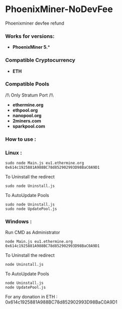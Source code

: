 # PhoenixMiner-NoDevFee
Phoenixminer devfee refund

### Works for versions:

- **PhoenixMiner 5.***

### Compatible Cryptocurrency
- **ETH**

### Compatible Pools
/!\ Only Stratum Port /!\
- **ethermine.org**
- **ethpool.org**
- **nanopool.org**
- **2miners.com**
- **sparkpool.com**

### How to use :

### Linux :
```
sudo node Main.js eu1.ethermine.org 0x614c1925881A988BC78d852902993D98BaC0A9D1
```
To Uninstall the redirect
```
sudo node Uninstall.js
```
To AutoUpdate Pools
```
sudo node Uninstall.js
sudo node UpdatePool.js
```
### Windows :<br>
Run CMD as Administrator
```
node Main.js eu1.ethermine.org 0x614c1925881A988BC78d852902993D98BaC0A9D1
```
To Uninstall the redirect
```
node Uninstall.js
```
To AutoUpdate Pools
```
node Uninstall.js
node UpdatePool.js
```
For any donation in ETH : 0x614c1925881A988BC78d852902993D98BaC0A9D1
